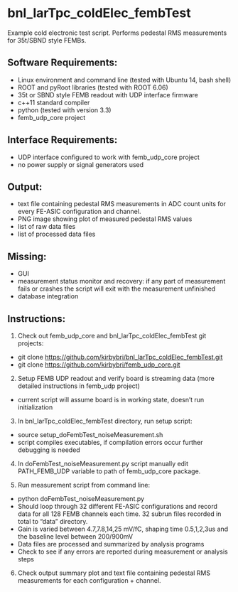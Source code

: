 # bnl_larTpc_coldElec_fembTest
Example cold electronic test script. Performs pedestal RMS measurements for 35t/SBND style FEMBs.

## Software Requirements:
- Linux environment and command line (tested with Ubuntu 14, bash shell)
- ROOT and pyRoot libraries (tested with ROOT 6.06)
- 35t or SBND style FEMB readout with UDP interface firmware
- c++11 standard compiler
- python (tested with version 3.3)
- femb_udp_core project

## Interface Requirements:
- UDP interface configured to work with femb_udp_core project
- no power supply or signal generators used

## Output:
- text file containing pedestal RMS measurements in ADC count units for every FE-ASIC configuration and channel.
- PNG image showing plot of measured pedestal RMS values
- list of raw data files
- list of processed data files

## Missing:
- GUI
- measurement status monitor and recovery: if any part of measurement fails or crashes the script will exit with the measurement unfinished
- database integration

## Instructions:

1) Check out femb_udp_core and bnl_larTpc_coldElec_fembTest git projects:
- git clone https://github.com/kirbybri/bnl_larTpc_coldElec_fembTest.git
- git clone https://github.com/kirbybri/femb_udp_core.git

2) Setup FEMB UDP readout and verify board is streaming data (more detailed instructions in femb_udp project)
- current script will assume board is in working state, doesn’t run initialization

3) In bnl_larTpc_coldElec_fembTest directory, run setup script:
- source setup_doFembTest_noiseMeasurement.sh
- script compiles executables, if compilation errors occur further debugging is needed

4) In doFembTest_noiseMeasurement.py script manually edit PATH_FEMB_UDP variable to path of femb_udp_core package.

5) Run measurement script from command line:
- python doFembTest_noiseMeasurement.py
- Should loop through 32 different FE-ASIC configurations and record data for all 128 FEMB channels each time. 32 subrun files recorded in total to “data” directory.
- Gain is varied between 4.7,7.8,14,25 mV/fC, shaping time 0.5,1,2,3us and the baseline level between 200/900mV 
- Data files are processed and summarized by analysis programs
- Check to see if any errors are reported during measurement or analysis steps

6) Check output summary plot and text file containing pedestal RMS measurements for each configuration + channel.

